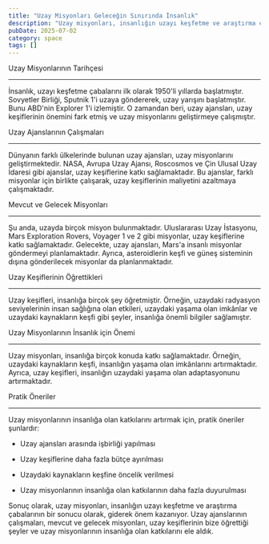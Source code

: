 ```yaml
---
title: "Uzay Misyonları Geleceğin Sınırında İnsanlık"
description: "Uzay misyonları, insanlığın uzayı keşfetme ve araştırma çabalarının bir sonucu olarak, son yıllarda giderek önem kazanıyor. Bu makalede, uzay misyonlarının t..."
pubDate: 2025-07-02
category: space
tags: []
---
```


Uzay Misyonlarının Tarihçesi

---------------------------

İnsanlık, uzayı keşfetme çabalarını ilk olarak 1950'li yıllarda başlatmıştır. Sovyetler Birliği, Sputnik 1'i uzaya göndererek, uzay yarışını başlatmıştır. Bunu ABD'nin Explorer 1'i izlemiştir. O zamandan beri, uzay ajansları, uzay keşiflerinin önemini fark etmiş ve uzay misyonlarını geliştirmeye çalışmıştır.

Uzay Ajanslarının Çalışmaları

-----------------------------

Dünyanın farklı ülkelerinde bulunan uzay ajansları, uzay misyonlarını geliştirmektedir. NASA, Avrupa Uzay Ajansı, Roscosmos ve Çin Ulusal Uzay İdaresi gibi ajanslar, uzay keşiflerine katkı sağlamaktadır. Bu ajanslar, farklı misyonlar için birlikte çalışarak, uzay keşiflerinin maliyetini azaltmaya çalışmaktadır.

Mevcut ve Gelecek Misyonları

-----------------------------

Şu anda, uzayda birçok misyon bulunmaktadır. Uluslararası Uzay İstasyonu, Mars Exploration Rovers, Voyager 1 ve 2 gibi misyonlar, uzay keşiflerine katkı sağlamaktadır. Gelecekte, uzay ajansları, Mars'a insanlı misyonlar göndermeyi planlamaktadır. Ayrıca, asteroidlerin keşfi ve güneş sisteminin dışına gönderilecek misyonlar da planlanmaktadır.

Uzay Keşiflerinin Öğrettikleri

------------------------------

Uzay keşifleri, insanlığa birçok şey öğretmiştir. Örneğin, uzaydaki radyasyon seviyelerinin insan sağlığına olan etkileri, uzaydaki yaşama olan imkânlar ve uzaydaki kaynakların keşfi gibi şeyler, insanlığa önemli bilgiler sağlamıştır.

Uzay Misyonlarının İnsanlık için Önemi

-------------------------------------

Uzay misyonları, insanlığa birçok konuda katkı sağlamaktadır. Örneğin, uzaydaki kaynakların keşfi, insanlığın yaşama olan imkânlarını artırmaktadır. Ayrıca, uzay keşifleri, insanlığın uzaydaki yaşama olan adaptasyonunu artırmaktadır.

Pratik Öneriler

----------------

Uzay misyonlarının insanlığa olan katkılarını artırmak için, pratik öneriler şunlardır:

* Uzay ajansları arasında işbirliği yapılması

* Uzay keşiflerine daha fazla bütçe ayırılması

* Uzaydaki kaynakların keşfine öncelik verilmesi

* Uzay misyonlarının insanlığa olan katkılarının daha fazla duyurulması

Sonuç olarak, uzay misyonları, insanlığın uzayı keşfetme ve araştırma çabalarının bir sonucu olarak, giderek önem kazanıyor. Uzay ajanslarının çalışmaları, mevcut ve gelecek misyonları, uzay keşiflerinin bize öğrettiği şeyler ve uzay misyonlarının insanlığa olan katkılarını ele aldık.